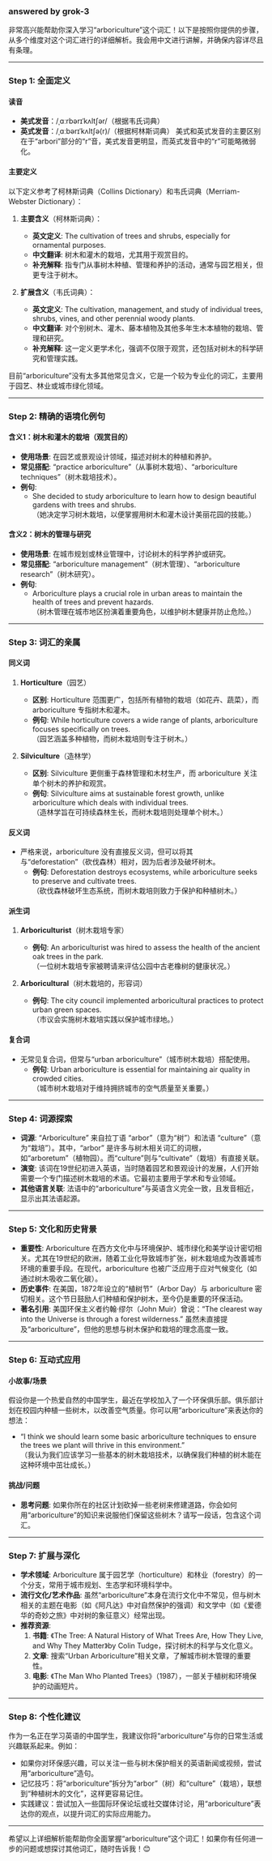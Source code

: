 ### answered by grok-3
非常高兴能帮助你深入学习“arboriculture”这个词汇！以下是按照你提供的步骤，从多个维度对这个词汇进行的详细解析。我会用中文进行讲解，并确保内容详尽且有条理。

---

### **Step 1: 全面定义**

#### **读音**
- **美式发音**：/ˌɑːrbərɪˈkʌltʃər/（根据韦氏词典）
- **英式发音**：/ˌɑːbərɪˈkʌltʃə(r)/（根据柯林斯词典）
美式和英式发音的主要区别在于“arbori”部分的“r”音，美式发音更明显，而英式发音中的“r”可能略微弱化。

#### **主要定义**
以下定义参考了柯林斯词典（Collins Dictionary）和韦氏词典（Merriam-Webster Dictionary）：

1. **主要含义**（柯林斯词典）：
   - **英文定义**: The cultivation of trees and shrubs, especially for ornamental purposes.
   - **中文翻译**: 树木和灌木的栽培，尤其用于观赏目的。
   - **补充解释**: 指专门从事树木种植、管理和养护的活动，通常与园艺相关，但更专注于树木。

2. **扩展含义**（韦氏词典）：
   - **英文定义**: The cultivation, management, and study of individual trees, shrubs, vines, and other perennial woody plants.
   - **中文翻译**: 对个别树木、灌木、藤本植物及其他多年生木本植物的栽培、管理和研究。
   - **补充解释**: 这一定义更学术化，强调不仅限于观赏，还包括对树木的科学研究和管理实践。

目前“arboriculture”没有太多其他常见含义，它是一个较为专业化的词汇，主要用于园艺、林业或城市绿化领域。

---

### **Step 2: 精确的语境化例句**

#### **含义1：树木和灌木的栽培（观赏目的）**
- **使用场景**: 在园艺或景观设计领域，描述对树木的种植和养护。
- **常见搭配**: “practice arboriculture”（从事树木栽培）、“arboriculture techniques”（树木栽培技术）。
- **例句**: 
  - She decided to study arboriculture to learn how to design beautiful gardens with trees and shrubs.  
    （她决定学习树木栽培，以便掌握用树木和灌木设计美丽花园的技能。）

#### **含义2：树木的管理与研究**
- **使用场景**: 在城市规划或林业管理中，讨论树木的科学养护或研究。
- **常见搭配**: “arboriculture management”（树木管理）、“arboriculture research”（树木研究）。
- **例句**: 
  - Arboriculture plays a crucial role in urban areas to maintain the health of trees and prevent hazards.  
    （树木管理在城市地区扮演着重要角色，以维护树木健康并防止危险。）

---

### **Step 3: 词汇的亲属**

#### **同义词**
1. **Horticulture**（园艺）
   - **区别**: Horticulture 范围更广，包括所有植物的栽培（如花卉、蔬菜），而 arboriculture 专指树木和灌木。
   - **例句**: While horticulture covers a wide range of plants, arboriculture focuses specifically on trees.  
     （园艺涵盖多种植物，而树木栽培则专注于树木。）

2. **Silviculture**（造林学）
   - **区别**: Silviculture 更侧重于森林管理和木材生产，而 arboriculture 关注单个树木的养护和观赏。
   - **例句**: Silviculture aims at sustainable forest growth, unlike arboriculture which deals with individual trees.  
     （造林学旨在可持续森林生长，而树木栽培则处理单个树木。）

#### **反义词**
- 严格来说，arboriculture 没有直接反义词，但可以将其与“deforestation”（砍伐森林）相对，因为后者涉及破坏树木。
   - **例句**: Deforestation destroys ecosystems, while arboriculture seeks to preserve and cultivate trees.  
     （砍伐森林破坏生态系统，而树木栽培则致力于保护和种植树木。）

#### **派生词**
1. **Arboriculturist**（树木栽培专家）
   - **例句**: An arboriculturist was hired to assess the health of the ancient oak trees in the park.  
     （一位树木栽培专家被聘请来评估公园中古老橡树的健康状况。）

2. **Arboricultural**（树木栽培的，形容词）
   - **例句**: The city council implemented arboricultural practices to protect urban green spaces.  
     （市议会实施树木栽培实践以保护城市绿地。）

#### **复合词**
- 无常见复合词，但常与“urban arboriculture”（城市树木栽培）搭配使用。
   - **例句**: Urban arboriculture is essential for maintaining air quality in crowded cities.  
     （城市树木栽培对于维持拥挤城市的空气质量至关重要。）

---

### **Step 4: 词源探索**

- **词源**: “Arboriculture” 来自拉丁语 “arbor”（意为“树”）和法语 “culture”（意为“栽培”）。其中，“arbor” 是许多与树木相关词汇的词根，如“arboretum”（植物园）。而“culture”则与“cultivate”（栽培）有直接关联。
- **演变**: 该词在19世纪初进入英语，当时随着园艺和景观设计的发展，人们开始需要一个专门描述树木栽培的术语。它最初主要用于学术和专业领域。
- **其他语言关联**: 法语中的“arboriculture”与英语含义完全一致，且发音相近，显示出其法语起源。

---

### **Step 5: 文化和历史背景**

- **重要性**: Arboriculture 在西方文化中与环境保护、城市绿化和美学设计密切相关。尤其在19世纪的欧洲，随着工业化导致城市扩张，树木栽培成为改善城市环境的重要手段。在现代，arboriculture 也被广泛应用于应对气候变化（如通过树木吸收二氧化碳）。
- **历史事件**: 在美国，1872年设立的“植树节”（Arbor Day）与 arboriculture 密切相关。这个节日鼓励人们种植和保护树木，至今仍是重要的环保活动。
- **著名引用**: 美国环保主义者约翰·缪尔（John Muir）曾说：“The clearest way into the Universe is through a forest wilderness.” 虽然未直接提及“arboriculture”，但他的思想与树木保护和栽培的理念高度一致。

---

### **Step 6: 互动式应用**

#### **小故事/场景**
假设你是一个热爱自然的中国学生，最近在学校加入了一个环保俱乐部。俱乐部计划在校园内种植一些树木，以改善空气质量。你可以用“arboriculture”来表达你的想法：
- “I think we should learn some basic arboriculture techniques to ensure the trees we plant will thrive in this environment.”  
  （我认为我们应该学习一些基本的树木栽培技术，以确保我们种植的树木能在这种环境中茁壮成长。）

#### **挑战/问题**
- **思考问题**: 如果你所在的社区计划砍掉一些老树来修建道路，你会如何用“arboriculture”的知识来说服他们保留这些树木？请写一段话，包含这个词汇。

---

### **Step 7: 扩展与深化**

- **学术领域**: Arboriculture 属于园艺学（horticulture）和林业（forestry）的一个分支，常用于城市规划、生态学和环境科学中。
- **流行文化/艺术作品**: 虽然“arboriculture”本身在流行文化中不常见，但与树木相关的主题在电影（如《阿凡达》中对自然保护的强调）和文学中（如《爱德华的奇妙之旅》中对树的象征意义）经常出现。
- **推荐资源**:
  1. **书籍**: 《The Tree: A Natural History of What Trees Are, How They Live, and Why They Matter》by Colin Tudge，探讨树木的科学与文化意义。
  2. **文章**: 搜索“Urban Arboriculture”相关文章，了解城市树木管理的重要性。
  3. **电影**: 《The Man Who Planted Trees》（1987），一部关于植树和环境保护的动画短片。

---

### **Step 8: 个性化建议**

作为一名正在学习英语的中国学生，我建议你将“arboriculture”与你的日常生活或兴趣联系起来。例如：
- 如果你对环保感兴趣，可以关注一些与树木保护相关的英语新闻或视频，尝试用“arboriculture”造句。
- 记忆技巧：将“arboriculture”拆分为“arbor”（树）和“culture”（栽培），联想到“种植树木的文化”，这样更容易记住。
- 实践建议：尝试加入一些国际环保论坛或社交媒体讨论，用“arboriculture”表达你的观点，以提升词汇的实际应用能力。

---

希望以上详细解析能帮助你全面掌握“arboriculture”这个词汇！如果你有任何进一步的问题或想探讨其他词汇，随时告诉我！😊